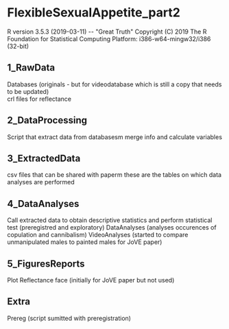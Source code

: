 # FlexibleSexualAppetite_part2

R version 3.5.3 (2019-03-11) -- "Great Truth"
Copyright (C) 2019 The R Foundation for Statistical Computing
Platform: i386-w64-mingw32/i386 (32-bit) 

## 1_RawData

Databases (originals - but for videodatabase which is still a copy that needs to be updated)  
crl files for reflectance 

## 2_DataProcessing

Script that extract data from databasesm merge info and calculate variables

## 3_ExtractedData

csv files that can be shared with paperm these are the tables on which data analyses are performed

## 4_DataAnalyses

Call extracted data to obtain descriptive statistics and perform statistical test (preregistred and exploratory) DataAnalyses (analyses occurences of copulation and cannibalism)
VideoAnalyses (started to compare unmanipulated males to painted males for JoVE paper) 

## 5_FiguresReports

Plot Reflectance face (initially for JoVE paper but not used)  

## Extra
Prereg (script sumitted with preregistration)  

 
